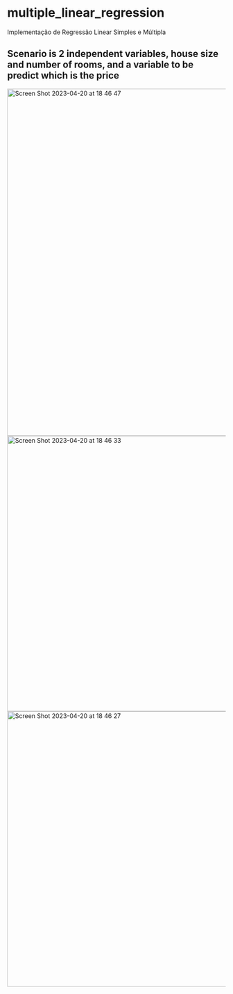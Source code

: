 # multiple_linear_regression


Implementação de Regressão Linear Simples e Múltipla

## Scenario is 2 independent variables, house size and number of rooms, and a variable to be predict which is the price


<img width="799" alt="Screen Shot 2023-04-20 at 18 46 47" src="https://user-images.githubusercontent.com/32064166/233494765-36073c35-ee49-401c-b13d-295f9e0761b2.png">



<img width="634" alt="Screen Shot 2023-04-20 at 18 46 33" src="https://user-images.githubusercontent.com/32064166/233494789-15f9c2a3-4f37-467f-84f8-ae2f9d65d3fe.png">



<img width="634" alt="Screen Shot 2023-04-20 at 18 46 27" src="https://user-images.githubusercontent.com/32064166/233494797-61445ce4-c8bb-4528-bf88-398098a44713.png">
